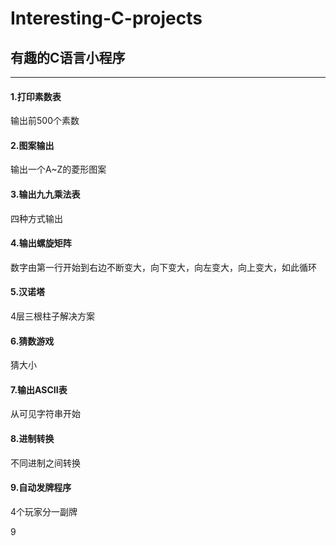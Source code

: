 # Interesting-C-projects
## 有趣的C语言小程序

---
#### 1.打印素数表
输出前500个素数

#### 2.图案输出
输出一个A~Z的菱形图案

#### 3.输出九九乘法表
四种方式输出

#### 4.输出螺旋矩阵
数字由第一行开始到右边不断变大，向下变大，向左变大，向上变大，如此循环

#### 5.汉诺塔
4层三根柱子解决方案

#### 6.猜数游戏
猜大小

#### 7.输出ASCII表
从可见字符串开始

#### 8.进制转换
不同进制之间转换

#### 9.自动发牌程序
4个玩家分一副牌

9
